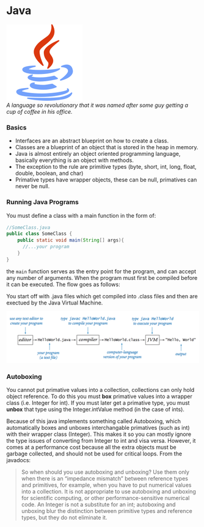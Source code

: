 # Java 
![java](./svgs/java.svg "Java")  
*A language so revolutionary that it was named after some guy getting a cup of coffee in his office.*

### Basics

- Interfaces are an abstract blueprint on how to create a class.  
- Classes are a blueprint of an object that is stored in the heap in memory.  
- Java is almost entirely an object oriented programming language, basically everything is an 
object with methods.
- The exception to the rule are primitive types (byte, short, int, long, float, double, boolean, and char)
- Primative types have wrapper objects, these can be null, primatives can never be null.

### Running Java Programs
You must define a class with a main function in the form of:
```java
//SomeClass.java
public class SomeClass {
    public static void main(String[] args){
      //...your program
    }
}
```
the `main` function serves as the entry point for the program, and can accept any number of arguments. When
the program must first be compiled before it can be executed. The flow goes as follows:

You start off with .java files which get compiled into .class files and then are exectued by the Java 
Virtual Machine.

![Running Files](./images/java_files.png "Running Files")

### Autoboxing
You cannot put primative values into a collection, collections can only hold object reference. To do this you must
__box__ primative values into a wrapper class (i.e. Integer for int). If you must later get a primative 
type, you must __unbox__ that type using the Integer.intValue method (in the case of ints).

Because of this java implements something called Autoboxing, which automatically boxes and unboxes interchangable
primatives (such as int) with their wrapper class (Integer). This makes it so you can mostly ignore the type
issues of converting from Integer to int and visa versa. However, it comes at a performance cost because all the extra
objects must be garbage collected, and should not be used for critical loops. From the javadocs: 

> So when should you use autoboxing and unboxing? Use them only when there is an “impedance mismatch” between reference types and primitives, for example, when you have to put numerical values into a collection. It is not appropriate to use autoboxing and unboxing for scientific computing, or other performance-sensitive numerical code. An Integer is not a substitute for an int; autoboxing and unboxing blur the distinction between primitive types and reference types, but they do not eliminate it.



